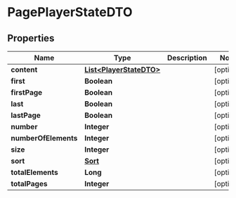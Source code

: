 
# PagePlayerStateDTO

## Properties
Name | Type | Description | Notes
------------ | ------------- | ------------- | -------------
**content** | [**List&lt;PlayerStateDTO&gt;**](PlayerStateDTO.md) |  |  [optional]
**first** | **Boolean** |  |  [optional]
**firstPage** | **Boolean** |  |  [optional]
**last** | **Boolean** |  |  [optional]
**lastPage** | **Boolean** |  |  [optional]
**number** | **Integer** |  |  [optional]
**numberOfElements** | **Integer** |  |  [optional]
**size** | **Integer** |  |  [optional]
**sort** | [**Sort**](Sort.md) |  |  [optional]
**totalElements** | **Long** |  |  [optional]
**totalPages** | **Integer** |  |  [optional]



